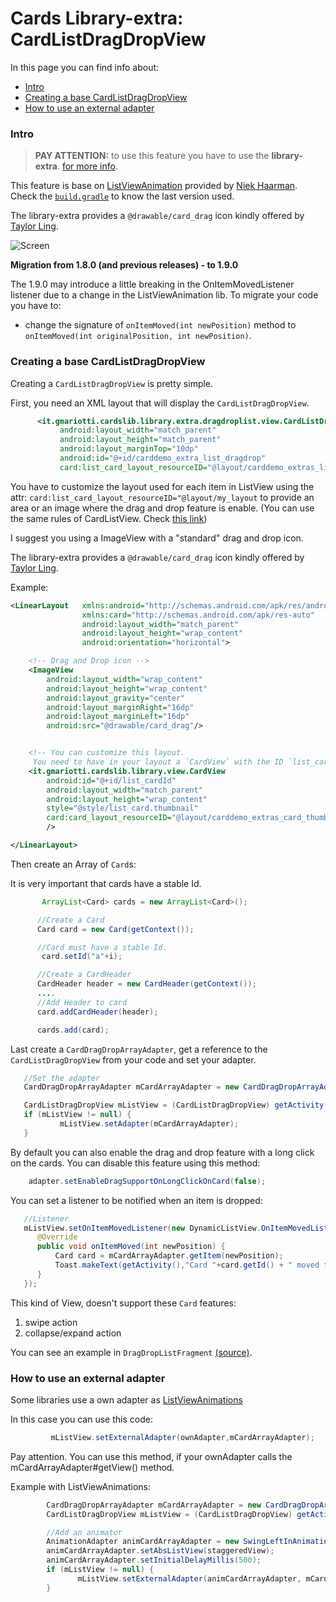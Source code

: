 # Cards Library-extra: CardListDragDropView

In this page you can find info about:

* [Intro](#intro)
* [Creating a base CardListDragDropView](#creating-a-base-cardlistdragdropview)
* [How to use an external adapter](#how-to-use-an-external-adapter)

### Intro

> **PAY ATTENTION:** to use this feature you have to use the **library-extra**.
> [for more info](GUIDE.md#including-in-your-project).

This feature is base on [ListViewAnimation](https://github.com/nhaarman/ListViewAnimations) provided by [Niek Haarman](https://plus.google.com/+NiekHaarman).
Check the [`build.gradle`](/library-extra/build.gradle) to know the last version used.

The library-extra provides a `@drawable/card_drag` icon kindly offered by [Taylor Ling](https://plus.google.com/+TaylorLing).

![Screen](/demo/images/dragdrop.png)


**Migration from 1.8.0 (and previous releases) - to 1.9.0**

The 1.9.0 may introduce a little breaking in the OnItemMovedListener listener due to a change in the ListViewAnimation lib.
To migrate your code you have to:

* change the signature of `onItemMoved(int newPosition)` method to `onItemMoved(int originalPosition, int newPosition)`.


### Creating a base CardListDragDropView

Creating a `CardListDragDropView` is pretty simple.

First, you need an XML layout that will display the `CardListDragDropView`.

``` xml
      <it.gmariotti.cardslib.library.extra.dragdroplist.view.CardListDragDropView
           android:layout_width="match_parent"
           android:layout_height="match_parent"
           android:layout_marginTop="10dp"
           android:id="@+id/carddemo_extra_list_dragdrop"
           card:list_card_layout_resourceID="@layout/carddemo_extras_list_card_dragdrop_layout"/>
```
You have to customize the layout used for each item in ListView using the attr: `card:list_card_layout_resourceID="@layout/my_layout` to provide an area or an image where the drag and drop feature is enable.
(You can use the same rules of CardListView. Check [this link](CARDLIST.md#use-your-custom-layout-for-each-row))

I suggest you using a ImageView with a "standard" drag and drop icon.

The library-extra provides a `@drawable/card_drag` icon kindly offered by [Taylor Ling](https://plus.google.com/+TaylorLing).

Example:
``` xml
<LinearLayout   xmlns:android="http://schemas.android.com/apk/res/android"
                xmlns:card="http://schemas.android.com/apk/res-auto"
                android:layout_width="match_parent"
                android:layout_height="wrap_content"
                android:orientation="horizontal">

    <!-- Drag and Drop icon -->
    <ImageView
        android:layout_width="wrap_content"
        android:layout_height="wrap_content"
        android:layout_gravity="center"
        android:layout_marginRight="16dp"
        android:layout_marginLeft="16dp"
        android:src="@drawable/card_drag"/>


    <!-- You can customize this layout.
     You need to have in your layout a `CardView` with the ID `list_cardId` -->
    <it.gmariotti.cardslib.library.view.CardView
        android:id="@+id/list_cardId"
        android:layout_width="match_parent"
        android:layout_height="wrap_content"
        style="@style/list_card.thumbnail"
        card:card_layout_resourceID="@layout/carddemo_extras_card_thumbnail_layout"
        />

</LinearLayout>
```

Then create an Array of `Card`s:

It is very important that cards have a stable Id.


``` java
       ArrayList<Card> cards = new ArrayList<Card>();

      //Create a Card
      Card card = new Card(getContext());

      //Card must have a stable Id.
       card.setId("a"+i);

      //Create a CardHeader
      CardHeader header = new CardHeader(getContext());
      ....
      //Add Header to card
      card.addCardHeader(header);

      cards.add(card);
```

Last create a `CardDragDropArrayAdapter`, get a reference to the `CardListDragDropView` from your code and set your adapter.

``` java
   //Set the adapter
   CardDragDropArrayAdapter mCardArrayAdapter = new CardDragDropArrayAdapter(getActivity(), cards);

   CardListDragDropView mListView = (CardListDragDropView) getActivity().findViewById(R.id.carddemo_extra_list_dragdrop);
   if (mListView != null) {
           mListView.setAdapter(mCardArrayAdapter);
   }
```

By default you can also enable the drag and drop feature with a long click on the cards.
You can disable this feature using this method:

```java
    adapter.setEnableDragSupportOnLongClickOnCard(false);
```

You can set a listener to be notified when an item is dropped:
``` java
   //Listener
   mListView.setOnItemMovedListener(new DynamicListView.OnItemMovedListener() {
      @Override
      public void onItemMoved(int newPosition) {
          Card card = mCardArrayAdapter.getItem(newPosition);
          Toast.makeText(getActivity(),"Card "+card.getId() + " moved to position " + newPosition, Toast.LENGTH_SHORT ).show();
      }
   });

```

This kind of View, doesn't support these `Card` features:

 1. swipe action
 2. collapse/expand action


You can see an example in `DragDropListFragment`  [(source)](/demo/extras/src/main/java/it/gmariotti/cardslib/demo/extras/fragment/DragDropListFragment.java).


### How to use an external adapter

Some libraries use a own adapter as [ListViewAnimations](OTHERLIBRARIES.md#using-card-with-listviewanimations)

In this case you can use this code:

``` java
         mListView.setExternalAdapter(ownAdapter,mCardArrayAdapter);
```

Pay attention. You can use this method, if your ownAdapter calls the mCardArrayAdapter#getView() method.

Example with ListViewAnimations:

``` java
        CardDragDropArrayAdapter mCardArrayAdapter = new CardDragDropArrayAdapter(getActivity(), cards);
        CardListDragDropView mListView = (CardListDragDropView) getActivity().findViewById(R.id.carddemo_extra_list_dragdrop);

        //Add an animator
        AnimationAdapter animCardArrayAdapter = new SwingLeftInAnimationAdapter(mCardArrayAdapter);
        animCardArrayAdapter.setAbsListView(staggeredView);
        animCardArrayAdapter.setInitialDelayMillis(500);
        if (mListView != null) {
               mListView.setExternalAdapter(animCardArrayAdapter, mCardArrayAdapter);
        }
```
